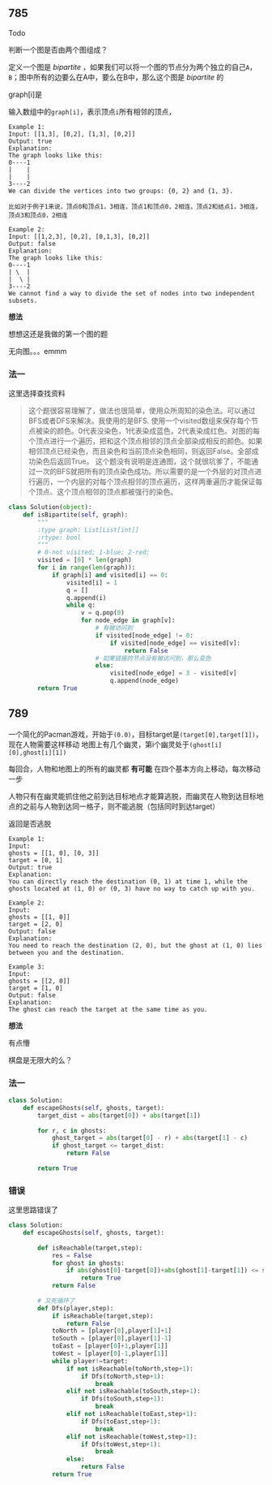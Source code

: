 ## 785

Todo

判断一个图是否由两个图组成？

定义一个图是 *bipartite* ，如果我们可以将一个图的节点分为两个独立的自己`A`，`B`；图中所有的边要么在A中，要么在B中，那么这个图是 *bipartite* 的

graph[i]是

输入数组中的`graph[i]`，表示顶点`i`所有相邻的顶点，

```
Example 1:
Input: [[1,3], [0,2], [1,3], [0,2]]
Output: true
Explanation: 
The graph looks like this:
0----1
|    |
|    |
3----2
We can divide the vertices into two groups: {0, 2} and {1, 3}.

比如对于例子1来说，顶点0和顶点1，3相连，顶点1和顶点0，2相连，顶点2和结点1，3相连，顶点3和顶点0，2相连
```
```
Example 2:
Input: [[1,2,3], [0,2], [0,1,3], [0,2]]
Output: false
Explanation: 
The graph looks like this:
0----1
| \  |
|  \ |
3----2
We cannot find a way to divide the set of nodes into two independent subsets.
```

**想法**

想想这还是我做的第一个图的题

无向图。。。emmm

### 法一

这里选择查找资料
>这个题很容易理解了，做法也很简单，使用众所周知的染色法。可以通过BFS或者DFS来解决。我使用的是BFS.
>使用一个visited数组来保存每个节点被染的颜色。0代表没染色，1代表染成蓝色，2代表染成红色。对图的每个顶点进行一个遍历，把和这个顶点相邻的顶点全部染成相反的颜色。如果相邻顶点已经染色，而且染色和当前顶点染色相同，则返回False。全部成功染色后返回True。
>这个题没有说明是连通图，这个就很坑爹了，不能通过一次的BFS就把所有的顶点染色成功。所以需要的是一个外层的对顶点进行遍历，一个内层的对每个顶点相邻的顶点遍历，这样两重遍历才能保证每个顶点、这个顶点相邻的顶点都被强行的染色。

```py
class Solution(object):
    def isBipartite(self, graph):
        """
        :type graph: List[List[int]]
        :rtype: bool
        """
        # 0-not visited; 1-blue; 2-red;
        visited = [0] * len(graph)
        for i in range(len(graph)):
            if graph[i] and visited[i] == 0:
                visited[i] = 1
                q = []
                q.append(i)
                while q:
                    v = q.pop(0)
                    for node_edge in graph[v]:
                        # 有被访问到
                        if visited[node_edge] != 0:
                            if visited[node_edge] == visited[v]:
                                return False
                        # 如果链接的节点没有被访问到，那么变色
                        else:
                            visited[node_edge] = 3 - visited[v]
                            q.append(node_edge)
        return True
```

## 789

一个简化的Pacman游戏，开始于`(0.0)`，目标target是`(target[0],target[1])`，现在人物需要这样移动
地图上有几个幽灵，第i个幽灵处于`(ghost[i][0],ghost[i][1])`

每回合，人物和地图上的所有的幽灵都 **有可能** 在四个基本方向上移动，每次移动一步

人物只有在幽灵能抓住他之前到达目标地点才能算逃脱，而幽灵在人物到达目标地点的之前与人物到达同一格子，则不能逃脱（包括同时到达target）

返回是否逃脱


```
Example 1:
Input: 
ghosts = [[1, 0], [0, 3]]
target = [0, 1]
Output: true
Explanation: 
You can directly reach the destination (0, 1) at time 1, while the ghosts located at (1, 0) or (0, 3) have no way to catch up with you.
```

```
Example 2:
Input: 
ghosts = [[1, 0]]
target = [2, 0]
Output: false
Explanation: 
You need to reach the destination (2, 0), but the ghost at (1, 0) lies between you and the destination.
```

```
Example 3:
Input: 
ghosts = [[2, 0]]
target = [1, 0]
Output: false
Explanation: 
The ghost can reach the target at the same time as you.
```

**想法**

有点懵

棋盘是无限大的么？

### 法一

```py
class Solution:
    def escapeGhosts(self, ghosts, target):
        target_dist = abs(target[0]) + abs(target[1])
        
        for r, c in ghosts:
            ghost_target = abs(target[0] - r) + abs(target[1] - c)
            if ghost_target <= target_dist:
                return False
            
        return True
```

### 错误

这里思路错误了

```py
class Solution:
    def escapeGhosts(self, ghosts, target):
                
        def isReachable(target,step):
            res = False
            for ghost in ghosts:
                if abs(ghost[0]-target[0])+abs(ghost[1]-target[1]) <= step:
                    return True
            return False
        
        # 又死循环了
        def Dfs(player,step):
            if isReachable(target,step):
                return False
            toNorth = [player[0],player[1]+1]
            toSouth = [player[0],player[1]-1]
            toEast = [player[0]+1,player[1]]
            toWest = [player[0]-1,player[1]]
            while player!=target:
                if not isReachable(toNorth,step+1):
                    if Dfs(toNorth,step+1):
                        break
                elif not isReachable(toSouth,step+1):
                    if Dfs(toSouth,step+1):
                        break
                elif not isReachable(toEast,step+1):
                    if Dfs(toEast,step+1):
                        break
                elif not isReachable(toWest,step+1):
                    if Dfs(toWest,step+1):
                        break
                else:
                    return False
            return True
```

